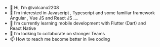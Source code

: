 - 👋 Hi, I’m @volcano2208
- 👀 I’m interested in Javascript , Typescript and some familiar framework Angular , Vue JS and React JS ....
- 🌱 I’m currently learning mobile development with Flutter (Dart) and React Native
- 💞️ I’m looking to collaborate on stronger Teams 
- 📫 How to reach me become better in live coding

<!---
volcano2208/volcano2208 is a ✨ special ✨ repository because its `README.md` (this file) appears on your GitHub profile.
You can click the Preview link to take a look at your changes.
--->
